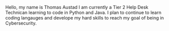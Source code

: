 Hello, my name is Thomas Austad I am currently a Tier 2 Help Desk Technican learning to code in Python and Java. 
I plan to continue to learn coding langauges and develope my hard skills to reach my goal of being in Cybersecurity.
